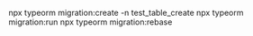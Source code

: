 npx typeorm migration:create -n test_table_create
npx typeorm migration:run
npx typeorm migration:rebase